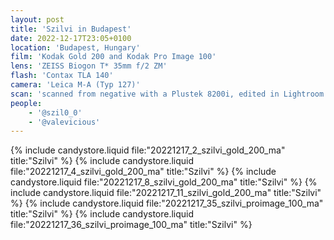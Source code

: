 ```yaml
---
layout: post
title: 'Szilvi in Budapest'
date: 2022-12-17T23:05+0100
location: 'Budapest, Hungary'
film: 'Kodak Gold 200 and Kodak Pro Image 100'
lens: 'ZEISS Biogon T* 35mm f/2 ZM'
flash: 'Contax TLA 140'
camera: 'Leica M-A (Typ 127)'
scan: 'scanned from negative with a Plustek 8200i, edited in Lightroom'
people: 
    - '@szil0_0'
    - '@valevicious'
---
```


{% include candystore.liquid file:"20221217_2_szilvi_gold_200_ma" title:"Szilvi" %}
{% include candystore.liquid file:"20221217_4_szilvi_gold_200_ma" title:"Szilvi" %}
{% include candystore.liquid file:"20221217_8_szilvi_gold_200_ma" title:"Szilvi" %}
{% include candystore.liquid file:"20221217_11_szilvi_gold_200_ma" title:"Szilvi" %}
{% include candystore.liquid file:"20221217_35_szilvi_proimage_100_ma" title:"Szilvi" %}
{% include candystore.liquid file:"20221217_36_szilvi_proimage_100_ma" title:"Szilvi" %}